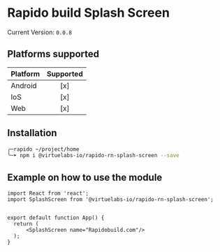 # Rapido build Splash Screen

Current Version: `0.0.8`

## Platforms supported

| Platform  | Supported |
|-----------|:---------:|
| Android   |[x]        |
| IoS       |[x]        |
| Web       |[x]        |

## Installation

```bash
╭─rapido ~/project/home
╰─➤ npm i @virtuelabs-io/rapido-rn-splash-screen --save
```

## Example on how to use the module

```tsx
import React from 'react';
import SplashScreen from '@virtuelabs-io/rapido-rn-splash-screen';


export default function App() {
  return (
      <SplashScreen name="Rapidobuild.com"/>
  );
}
```
